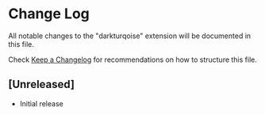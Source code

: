 # Change Log

All notable changes to the "darkturqoise" extension will be documented in this file.

Check [Keep a Changelog](http://keepachangelog.com/) for recommendations on how to structure this file.

## [Unreleased]

- Initial release
